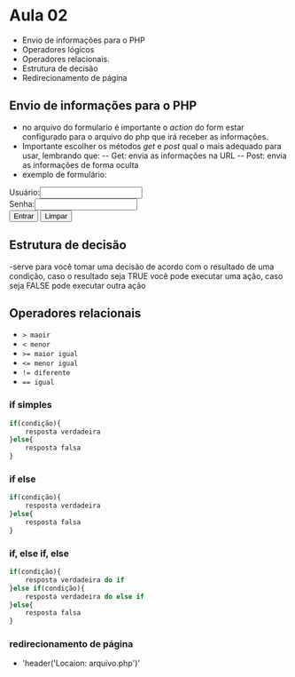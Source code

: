 # Aula 02
- Envio de informações para o PHP 
- Operadores lógicos
- Operadores relacionais.
- Estrutura de decisão
- Redirecionamento de página


## Envio de informações para o PHP
- no arquivo do formulario é importante o *action* do form estar configurado para o arquivo do php que irá receber as informações.
- Importante escolher os métodos *get* e *post* qual o mais adequado para usar, lembrando que:
-- Get: envia as informações na URL
-- Post: envia as informações de forma oculta
- exemplo de formulário:
<form action="validar.php" method="post">
    Usuário:<input name="usuario"><br>
    Senha:<input name="senha" type="password"><br>
    <button type="submit">Entrar</button>
    <button type="reset">Limpar</button>
</form>

## Estrutura de decisão
-serve para você tomar uma decisão de acordo com o resultado de uma condição, caso o resultado seja TRUE você pode executar uma ação, caso seja FALSE pode executar outra ação

## Operadores relacionais
- `> maoir`
- `< menor`
- `>= maior igual`
- `<= menor igual`
- `!= diferente`
- `== igual`


### if simples
```php
if(condição){
    resposta verdadeira
}else{
    resposta falsa
}
```

### if else
```php
if(condição){
    resposta verdadeira
}else{
    resposta falsa
}
```
### if, else if, else
```php
if(condição){
    resposta verdadeira do if
}else if(condição){
    resposta verdadeira do else if
}else{
    resposta falsa
}
```

### redirecionamento de página
- 'header('Locaion: arquivo.php')'